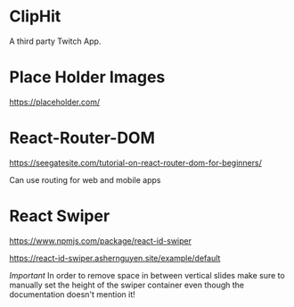 # ClipHit
A third party Twitch App.


# Place Holder Images

https://placeholder.com/

# React-Router-DOM

https://seegatesite.com/tutorial-on-react-router-dom-for-beginners/

Can use routing for web and mobile apps


# React Swiper

https://www.npmjs.com/package/react-id-swiper

https://react-id-swiper.ashernguyen.site/example/default


*Important* In order to remove space in between vertical slides make sure to manually set the height of the swiper container even though the documentation doesn't mention it!